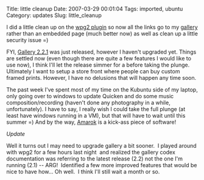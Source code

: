 Title: little cleanup
Date: 2007-03-29 00:01:04
Tags: imported, ubuntu
Category: updates
Slug: little_cleanup

I did a little clean up on the <a href="http://wpg2.galleryembedded.com/index.php?title=Main_Page" title="nifty">wpg2 plugin</a> so now all the links go to my <a href="http://gallery.mcstudios.net" title="MCS Photography">gallery</a> rather than an embedded page (much better now) as well as clean up a little security issue =)

FYI, <a href="http://gallery.menalto.com/gallery_2.2.1_released">Gallery 2.2.1</a> was just released, however I haven't upgraded yet.  Things are settled now (even though there are quite a few features I would like to use now), I think I'll let the release simmer for a before taking the plunge.  Ultimately I want to setup a store front where people can buy custom framed prints.  However, I have no delusions that will happen any time soon.

The past week I've spent most of my time on the Kubuntu side of my laptop, only going over to windows to update Quicken and do some music composition/recording (haven't done any photography in a while, unfortunately).  I have to say, I really wish I could take the full plunge (at least have windows running in a VM), but that will have to wait until this summer =)  And by the way, <a href="http://amarok.kde.org/" title="The best audio player/manager ever!">Amarok</a> is a kick-ass piece of software!

<em>Update</em>

Well it turns out I may need to upgrade gallery a bit sooner.  I played around with wpg2 for a few hours last night  and realized the gallery codex documentation was referring to the latest release (2.2) not the one I'm running (2.1) -- ARG!  Identified a few more improved features that would be nice to have how... Oh well.  I think I'll still wait a month or so.

